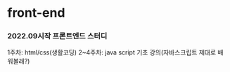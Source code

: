 # front-end
<h3>2022.09시작 프론트엔드 스터디</h3>
1주차: html/css(생활코딩)
2~4주차: java script 기초 강의(자바스크립트 제대로 배워볼래?)
